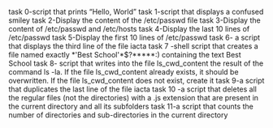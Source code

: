 
task 0-script that prints “Hello, World”
task 1-script that displays a confused smiley 
task 2-Display the content of the /etc/passwd file
task 3-Display the content of /etc/passwd and /etc/hosts
task 4-Display the last 10 lines of /etc/passwd
task 5-Display the first 10 lines of /etc/passwd
task 6- a script that displays the third line of the file iacta
task 7 -shell script that creates a file named exactly \*\'Best School\'\*$\?\*\*\*\*\*:) containing the text Best School
task 8- script that writes into the file ls_cwd_content the result of the command ls -la. If the file ls_cwd_content already exists, it should be overwritten. If the file ls_cwd_content does not exist, create it
task 9-a script that duplicates the last line of the file iacta
task 10 -a script that deletes all the regular files (not the directories) with a .js extension that are present in the current directory and all its subfolders
task 11-a script that counts the number of directories and sub-directories in the current directory
